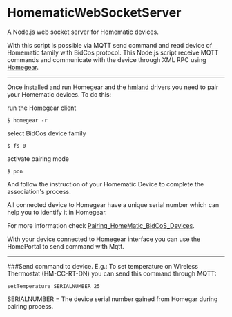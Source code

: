 # HomematicWebSocketServer
A Node.js web socket server for Homematic devices.

With this script is possible via MQTT send command and read device of Homematic family with BidCos protocol.
This Node.js script receive MQTT commands and communicate with the device through XML RPC using [Homegear](https://github.com/Homegear/Homegear). 

---

Once installed and run Homegear and the [hmland](https://git.zerfleddert.de/cgi-bin/gitweb.cgi/hmcfgusb) drivers you need to pair your Homematic devices. To do this:

run the Homegear client

`$ homegear -r`

select BidCos device family

`$ fs 0`

activate pairing mode

`$ pon`

And follow the instruction of your Homematic Device to complete the association's process.

All connected device to Homegear have a unique serial number which can help you to identify it in Homegear.

For more information check [Pairing_HomeMatic_BidCoS_Devices](https://www.homegear.eu/index.php/Pairing_HomeMatic_BidCoS_Devices).

With your device connected to Homegear interface you can use the HomePortal to send command with Mqtt.

---

###Send command to device.
E.g.:
To set temperature on Wireless Thermostat (HM-CC-RT-DN) you can send this command through MQTT:

`setTemperature_SERIALNUMBER_25`

SERIALNUMBER = The device serial number gained from Homegar during pairing process.


